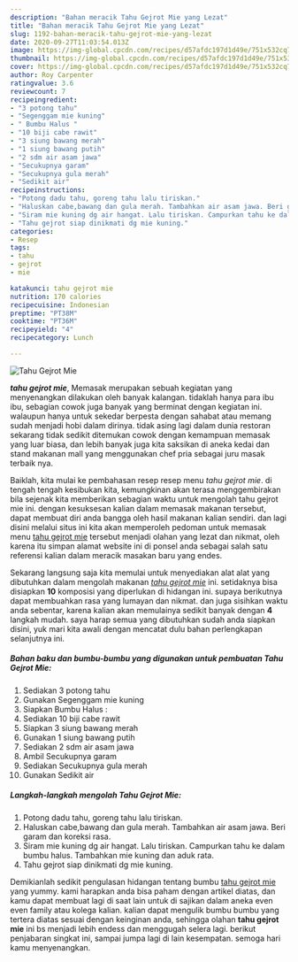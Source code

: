 ```yaml
---
description: "Bahan meracik Tahu Gejrot Mie yang Lezat"
title: "Bahan meracik Tahu Gejrot Mie yang Lezat"
slug: 1192-bahan-meracik-tahu-gejrot-mie-yang-lezat
date: 2020-09-27T11:03:54.013Z
image: https://img-global.cpcdn.com/recipes/d57afdc197d1d49e/751x532cq70/tahu-gejrot-mie-foto-resep-utama.jpg
thumbnail: https://img-global.cpcdn.com/recipes/d57afdc197d1d49e/751x532cq70/tahu-gejrot-mie-foto-resep-utama.jpg
cover: https://img-global.cpcdn.com/recipes/d57afdc197d1d49e/751x532cq70/tahu-gejrot-mie-foto-resep-utama.jpg
author: Roy Carpenter
ratingvalue: 3.6
reviewcount: 7
recipeingredient:
- "3 potong tahu"
- "Segenggam mie kuning"
- " Bumbu Halus "
- "10 biji cabe rawit"
- "3 siung bawang merah"
- "1 siung bawang putih"
- "2 sdm air asam jawa"
- "Secukupnya garam"
- "Secukupnya gula merah"
- "Sedikit air"
recipeinstructions:
- "Potong dadu tahu, goreng tahu lalu tiriskan."
- "Haluskan cabe,bawang dan gula merah. Tambahkan air asam jawa. Beri garam dan koreksi rasa."
- "Siram mie kuning dg air hangat. Lalu tiriskan. Campurkan tahu ke dalam bumbu halus. Tambahkan mie kuning dan aduk rata."
- "Tahu gejrot siap dinikmati dg mie kuning."
categories:
- Resep
tags:
- tahu
- gejrot
- mie

katakunci: tahu gejrot mie 
nutrition: 170 calories
recipecuisine: Indonesian
preptime: "PT38M"
cooktime: "PT36M"
recipeyield: "4"
recipecategory: Lunch

---
```



![Tahu Gejrot Mie](https://img-global.cpcdn.com/recipes/d57afdc197d1d49e/751x532cq70/tahu-gejrot-mie-foto-resep-utama.jpg)

<b><i>tahu gejrot mie</i></b>, Memasak merupakan sebuah kegiatan yang menyenangkan dilakukan oleh banyak kalangan. tidaklah hanya para ibu ibu, sebagian cowok juga banyak yang berminat dengan kegiatan ini. walaupun hanya untuk sekedar berpesta dengan sahabat atau memang sudah menjadi hobi dalam dirinya. tidak asing lagi dalam dunia restoran sekarang tidak sedikit ditemukan cowok dengan kemampuan memasak yang luar biasa, dan lebih banyak juga kita saksikan di aneka kedai dan stand makanan mall yang menggunakan chef pria sebagai juru masak terbaik nya.



Baiklah, kita mulai ke pembahasan resep resep menu <i>tahu gejrot mie</i>. di tengah tengah kesibukan kita, kemungkinan akan terasa menggembirakan bila sejenak kita memberikan sebagian waktu untuk mengolah tahu gejrot mie ini. dengan kesuksesan kalian dalam memasak makanan tersebut, dapat membuat diri anda bangga oleh hasil makanan kalian sendiri. dan lagi disini melalui situs ini kita akan memperoleh pedoman untuk memasak menu <u>tahu gejrot mie</u> tersebut menjadi olahan yang lezat dan nikmat, oleh karena itu simpan alamat website ini di ponsel anda sebagai salah satu referensi kalian dalam meracik masakan baru yang endes.


Sekarang langsung saja kita memulai untuk menyediakan alat alat yang dibutuhkan dalam mengolah makanan <u><i>tahu gejrot mie</i></u> ini. setidaknya bisa disiapkan <b>10</b> komposisi yang diperlukan di hidangan ini. supaya berikutnya dapat membuahkan rasa yang lumayan dan nikmat. dan juga sisihkan waktu anda sebentar, karena kalian akan memulainya sedikit banyak dengan <b>4</b> langkah mudah. saya harap semua yang dibutuhkan sudah anda siapkan disini, yuk mari kita awali dengan mencatat dulu bahan perlengkapan selanjutnya ini.

<!--inarticleads1-->

##### Bahan baku dan bumbu-bumbu yang digunakan untuk pembuatan Tahu Gejrot Mie:

1. Sediakan 3 potong tahu
1. Gunakan Segenggam mie kuning
1. Siapkan  Bumbu Halus :
1. Sediakan 10 biji cabe rawit
1. Siapkan 3 siung bawang merah
1. Gunakan 1 siung bawang putih
1. Sediakan 2 sdm air asam jawa
1. Ambil Secukupnya garam
1. Sediakan Secukupnya gula merah
1. Gunakan Sedikit air




<!--inarticleads2-->

##### Langkah-langkah mengolah Tahu Gejrot Mie:

1. Potong dadu tahu, goreng tahu lalu tiriskan.
1. Haluskan cabe,bawang dan gula merah. Tambahkan air asam jawa. Beri garam dan koreksi rasa.
1. Siram mie kuning dg air hangat. Lalu tiriskan. Campurkan tahu ke dalam bumbu halus. Tambahkan mie kuning dan aduk rata.
1. Tahu gejrot siap dinikmati dg mie kuning.




Demikianlah sedikit pengulasan hidangan tentang bumbu <u>tahu gejrot mie</u> yang yummy. kami harapkan anda bisa paham dengan artikel diatas, dan kamu dapat membuat lagi di saat lain untuk di sajikan dalam aneka even even family atau kolega kalian. kalian dapat mengulik bumbu bumbu yang tertera diatas sesuai dengan keinginan anda, sehingga olahan <b>tahu gejrot mie</b> ini bs menjadi lebih endess dan menggugah selera lagi. berikut penjabaran singkat ini, sampai jumpa lagi di lain kesempatan. semoga hari kamu menyenangkan.
